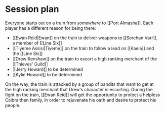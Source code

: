 # Session plan
Everyone starts out on a train from *somewhere* to [[Port Almasha]]. Each player has a different reason for being there:
- [[Ewan Reid|Ewan]] on the train to deliver weapons to [[Sorchan Varr]], a member of [[Line Six]]
- [[Tiyeme Assisi|Tiyeme]] on the train to follow a lead on [[Kaela]] and the [[Line Six]]
- [[Drew Renshaw]] on the train to escort a high ranking merchant of the [[Thieves' Guild]]
- [[Jerry Howard]] to be determined
- [[Kylie Howard]] to be determined

On the way, the train is attacked by a group of bandits that want to get at the high ranking merchant that Drew's character is escorting.
During the fight on the train, [[Ewan Reid]] will get the opportunity to protect a helpless Calbraithen family, in order to rejuvenate his oath and desire to protect his people.
